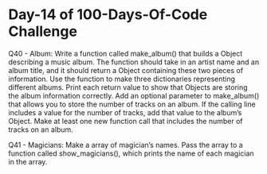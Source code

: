 # Day-14 of 100-Days-Of-Code Challenge
 
 Q40 - Album: Write a function called make_album() that builds a Object describing a music album. The function should take in an artist name and an album title, and it should return a Object containing these two pieces of information. Use the function to make three dictionaries representing different albums. Print each return value to show that Objects are storing the album information correctly. Add an optional parameter to make_album() that allows you to store the number of tracks on an album. If the calling line includes a value for the number of tracks, add that value to the album’s Object. Make at least one new function call that includes the number of tracks on an album.

 Q41 - Magicians: Make a array of magician’s names. Pass the array to a function called show_magicians(), which prints the name of each magician in the array.
 